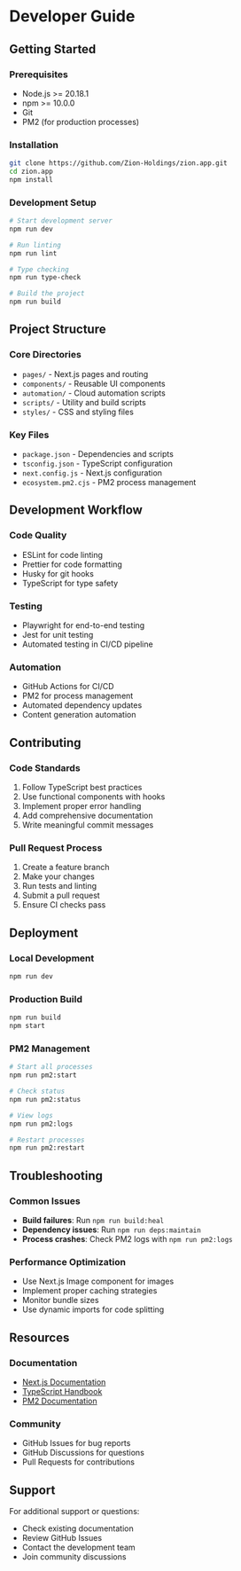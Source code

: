 # Developer Guide

## Getting Started

### Prerequisites
- Node.js >= 20.18.1
- npm >= 10.0.0
- Git
- PM2 (for production processes)

### Installation
```bash
git clone https://github.com/Zion-Holdings/zion.app.git
cd zion.app
npm install
```

### Development Setup
```bash
# Start development server
npm run dev

# Run linting
npm run lint

# Type checking
npm run type-check

# Build the project
npm run build
```

## Project Structure

### Core Directories
- `pages/` - Next.js pages and routing
- `components/` - Reusable UI components
- `automation/` - Cloud automation scripts
- `scripts/` - Utility and build scripts
- `styles/` - CSS and styling files

### Key Files
- `package.json` - Dependencies and scripts
- `tsconfig.json` - TypeScript configuration
- `next.config.js` - Next.js configuration
- `ecosystem.pm2.cjs` - PM2 process management

## Development Workflow

### Code Quality
- ESLint for code linting
- Prettier for code formatting
- Husky for git hooks
- TypeScript for type safety

### Testing
- Playwright for end-to-end testing
- Jest for unit testing
- Automated testing in CI/CD pipeline

### Automation
- GitHub Actions for CI/CD
- PM2 for process management
- Automated dependency updates
- Content generation automation

## Contributing

### Code Standards
1. Follow TypeScript best practices
2. Use functional components with hooks
3. Implement proper error handling
4. Add comprehensive documentation
5. Write meaningful commit messages

### Pull Request Process
1. Create a feature branch
2. Make your changes
3. Run tests and linting
4. Submit a pull request
5. Ensure CI checks pass

## Deployment

### Local Development
```bash
npm run dev
```

### Production Build
```bash
npm run build
npm start
```

### PM2 Management
```bash
# Start all processes
npm run pm2:start

# Check status
npm run pm2:status

# View logs
npm run pm2:logs

# Restart processes
npm run pm2:restart
```

## Troubleshooting

### Common Issues
- **Build failures**: Run `npm run build:heal`
- **Dependency issues**: Run `npm run deps:maintain`
- **Process crashes**: Check PM2 logs with `npm run pm2:logs`

### Performance Optimization
- Use Next.js Image component for images
- Implement proper caching strategies
- Monitor bundle sizes
- Use dynamic imports for code splitting

## Resources

### Documentation
- [Next.js Documentation](https://nextjs.org/docs)
- [TypeScript Handbook](https://www.typescriptlang.org/docs/)
- [PM2 Documentation](https://pm2.keymetrics.io/docs/)

### Community
- GitHub Issues for bug reports
- GitHub Discussions for questions
- Pull Requests for contributions

## Support

For additional support or questions:
- Check existing documentation
- Review GitHub Issues
- Contact the development team
- Join community discussions